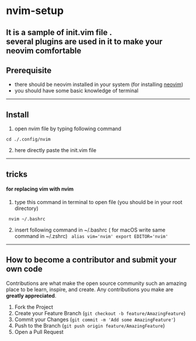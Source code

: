 # nvim-setup
It is a sample of init.vim file . <br/>
several plugins are used in it to make your neovim comfortable<br/> 
----------------------------------------------------
##  Prerequisite

* there should be neovim installed in your system 
(for installing [neovim](https://github.com/neovim/neovim))
* you should have some basic knowledge of terminal  
-----------------------------------------------------------------

## Install
1. open nvim file by typing following command 
```
cd ./.config/nvim
```
2. here directly paste the init.vim file

-------------------------------------------------------------
## tricks
#### for replacing vim with nvim 
   1. type this command in terminal to open file (you should be in your root directory)
  ``` 
   nvim ~/.bashrc
   ```
   2. insert following command in ~/.bashrc ( for macOS write same command in ~/.zshrc)
    ``` 
    alias vim='nvim'
    export EDITOR='nvim'
    ```
------------------------------------------------
## How to become a contributor and submit your own code

Contributions are what make the open source community such an amazing place to be learn, inspire, and create. Any contributions you make are **greatly appreciated**.

1. Fork the Project
2. Create your Feature Branch (`git checkout -b feature/AmazingFeature`)
3. Commit your Changes (`git commit -m 'Add some AmazingFeature'`)
4. Push to the Branch (`git push origin feature/AmazingFeature`)
5. Open a Pull Request
